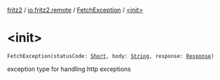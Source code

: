 [fritz2](../../index.md) / [io.fritz2.remote](../index.md) / [FetchException](index.md) / [&lt;init&gt;](./-init-.md)

# &lt;init&gt;

`FetchException(statusCode: `[`Short`](https://kotlinlang.org/api/latest/jvm/stdlib/kotlin/-short/index.html)`, body: `[`String`](https://kotlinlang.org/api/latest/jvm/stdlib/kotlin/-string/index.html)`, response: `[`Response`](https://kotlinlang.org/api/latest/jvm/stdlib/org.w3c.fetch/-response/index.html)`)`

exception type for handling http exceptions

